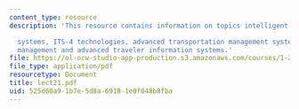 ```yaml
---
content_type: resource
description: 'This resource contains information on topics intelligent transportation

  systems, ITS-4 technologies, advanced transportation management systems, incident
  management and advanced traveler information systems.'
file: https://ol-ocw-studio-app-production.s3.amazonaws.com/courses/1-201j-introduction-to-transportation-systems-fall-2006/525d60a91b7e5d8a69181e0f048b8fba_lect21.pdf
file_type: application/pdf
resourcetype: Document
title: lect21.pdf
uid: 525d60a9-1b7e-5d8a-6918-1e0f048b8fba
---
```

